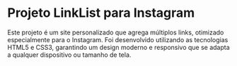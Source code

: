# Projeto LinkList para Instagram

Este projeto é um site personalizado que agrega múltiplos links, otimizado especialmente para o Instagram. Foi desenvolvido utilizando as tecnologias HTML5 e CSS3, garantindo um design moderno e responsivo que se adapta a qualquer dispositivo ou tamanho de tela.
